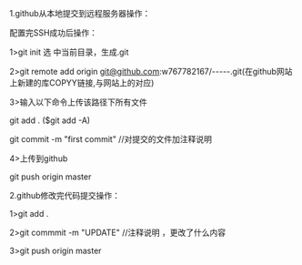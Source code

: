 1.github从本地提交到远程服务器操作：

配置完SSH成功后操作：

1>git init  选 中当前目录，生成.git

2>git remote add origin git@github.com:w767782167/-----.git(在github网站上新建的库COPYY链接,与网站上的对应)

3>输入以下命令上传该路径下所有文件 

git add . ($git  add -A)

git commit -m "first commit" //对提交的文件加注释说明

4>上传到github

git push origin master





2.github修改完代码提交操作：

1>git add .

2>git commmit -m "UPDATE"  //注释说明 ，更改了什么内容

3>git push origin master